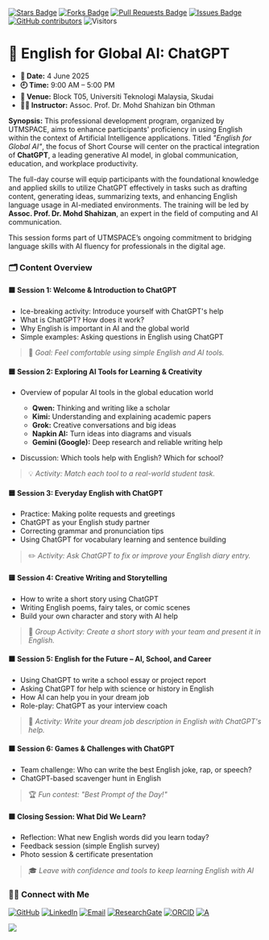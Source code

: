 <a href="https://github.com/drshahizan/short-course/stargazers"><img src="https://img.shields.io/github/stars/drshahizan/short-course" alt="Stars Badge"/></a>
<a href="https://github.com/drshahizan/short-course/network/members"><img src="https://img.shields.io/github/forks/drshahizan/short-course" alt="Forks Badge"/></a>
<a href="https://github.com/drshahizan/short-course/pulls"><img src="https://img.shields.io/github/issues-pr/drshahizan/short-course" alt="Pull Requests Badge"/></a>
<a href="https://github.com/drshahizan/short-course"><img src="https://img.shields.io/github/issues/drshahizan/short-course" alt="Issues Badge"/></a>
<a href="https://github.com/drshahizan/short-course/graphs/contributors"><img alt="GitHub contributors" src="https://img.shields.io/github/contributors/drshahizan/short-course?color=2b9348"></a>
![Visitors](https://api.visitorbadge.io/api/visitors?path=https%3A%2F%2Fgithub.com%2Fdrshahizan%2Fshort-course&labelColor=%23d9e3f0&countColor=%23697689&style=flat)

# 🧠 English for Global AI: ChatGPT

- **📅 Date:** 4 June 2025
- **🕘 Time:** 9:00 AM – 5:00 PM
- **📍 Venue:** Block T05, Universiti Teknologi Malaysia, Skudai
- **👨‍🏫 Instructor:** Assoc. Prof. Dr. Mohd Shahizan bin Othman

**Synopsis:**
This professional development program, organized by UTMSPACE, aims to enhance participants' proficiency in using English within the context of Artificial Intelligence applications. Titled *"English for Global AI"*, the focus of Short Course will center on the practical integration of **ChatGPT**, a leading generative AI model, in global communication, education, and workplace productivity.

The full-day course will equip participants with the foundational knowledge and applied skills to utilize ChatGPT effectively in tasks such as drafting content, generating ideas, summarizing texts, and enhancing English language usage in AI-mediated environments. The training will be led by **Assoc. Prof. Dr. Mohd Shahizan**, an expert in the field of computing and AI communication.

This session forms part of UTMSPACE’s ongoing commitment to bridging language skills with AI fluency for professionals in the digital age.

### 🗂️ **Content Overview**

#### 🟩 **Session 1: Welcome & Introduction to ChatGPT**
* Ice-breaking activity: Introduce yourself with ChatGPT's help
* What is ChatGPT? How does it work?
* Why English is important in AI and the global world
* Simple examples: Asking questions in English using ChatGPT

> 🧠 *Goal: Feel comfortable using simple English and AI tools.*

#### 🟦 **Session 2: Exploring AI Tools for Learning & Creativity**
* Overview of popular AI tools in the global education world

  * **Qwen:** Thinking and writing like a scholar
  * **Kimi:** Understanding and explaining academic papers
  * **Grok:** Creative conversations and big ideas
  * **Napkin AI:** Turn ideas into diagrams and visuals
  * **Gemini (Google):** Deep research and reliable writing help
* Discussion: Which tools help with English? Which for school?

> 💡 *Activity: Match each tool to a real-world student task.*

#### 🟦 **Session 3: Everyday English with ChatGPT**
* Practice: Making polite requests and greetings
* ChatGPT as your English study partner
* Correcting grammar and pronunciation tips
* Using ChatGPT for vocabulary learning and sentence building

> ✏️ *Activity: Ask ChatGPT to fix or improve your English diary entry.*

#### 🟨 **Session 4: Creative Writing and Storytelling**
* How to write a short story using ChatGPT
* Writing English poems, fairy tales, or comic scenes
* Build your own character and story with AI help

> 🎨 *Group Activity: Create a short story with your team and present it in English.*

#### 🟧 **Session 5: English for the Future – AI, School, and Career**
* Using ChatGPT to write a school essay or project report
* Asking ChatGPT for help with science or history in English
* How AI can help you in your dream job
* Role-play: ChatGPT as your interview coach

> 💼 *Activity: Write your dream job description in English with ChatGPT's help.*

#### 🟫 **Session 6: Games & Challenges with ChatGPT**
* Team challenge: Who can write the best English joke, rap, or speech?
* ChatGPT-based scavenger hunt in English

> 🏆 *Fun contest: "Best Prompt of the Day!"*

#### 🟪 **Closing Session: What Did We Learn?**
* Reflection: What new English words did you learn today?
* Feedback session (simple English survey)
* Photo session & certificate presentation

> 🎓 *Leave with confidence and tools to keep learning English with AI*


### 🙌🏻 Connect with Me
<p align="left">
    <a href="https://github.com/drshahizan" target="_blank"><img alt="GitHub" src="https://img.shields.io/badge/-@drshahizan-181717?style=flat-square&logo=GitHub&logoColor=white"></a>
    <a href="https://www.linkedin.com/in/drshahizan" target="_blank"><img alt="LinkedIn" src="https://img.shields.io/badge/-drshahizan-blue?style=flat-square&logo=Linkedin&logoColor=white&link=https://www.linkedin.com/in/drshahizan/"></a>
    <a href="mailto:shahizan@utm.my" target="_blank"><img alt="Email" src="https://img.shields.io/badge/-shahizan@utm.my-c14438?style=flat-square&logo=Gmail&logoColor=white&link=mailto:shahizan@utm.my.com"></a>
    <a href="https://www.researchgate.net/profile/Mohd-Othman-28" target="_blank"><img alt="ResearchGate" src="https://img.shields.io/badge/-ResearchGate-00CCBB?style=flat-square&logo=ResearchGate&logoColor=white"></a>
    <a href="https://orcid.org/0000-0003-4261-1873" target="_blank"><img alt="ORCID" src="https://img.shields.io/badge/-ORCID-A6CE39?style=flat-square&logo=ORCID&logoColor=white"></a> 
 <a href="https://visitorbadge.io/status?path=https%3A%2F%2Fgithub.com%2Fdrshahizan" target="_blank"><img alt="A" src="https://api.visitorbadge.io/api/visitors?path=https%3A%2F%2Fgithub.com%2Fdrshahizan&labelColor=%23697689&countColor=%23555555&style=plastic"></a>
 
![](https://hit.yhype.me/github/profile?user_id=81284918)
</p>
